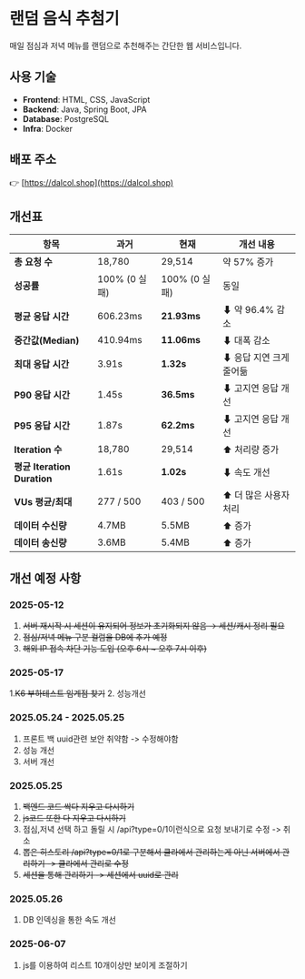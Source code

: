 # 랜덤 음식 추첨기  
매일 점심과 저녁 메뉴를 랜덤으로 추천해주는 간단한 웹 서비스입니다.

## 사용 기술

- **Frontend**: HTML, CSS, JavaScript  
- **Backend**: Java, Spring Boot, JPA  
- **Database**: PostgreSQL  
- **Infra**: Docker

## 배포 주소  
👉 [https://dalcol.shop](https://dalcol.shop)

## 개선표
| 항목 | 과거 | 현재 | 개선 내용 |
|------|--------|--------|-------------|
| **총 요청 수** | 18,780 | 29,514 | 약 57% 증가 |
| **성공률** | 100% (0 실패) | 100% (0 실패) | 동일 |
| **평균 응답 시간** | 606.23ms | **21.93ms** | ⬇ 약 96.4% 감소 |
| **중간값(Median)** | 410.94ms | **11.06ms** | ⬇ 대폭 감소 |
| **최대 응답 시간** | 3.91s | **1.32s** | ⬇ 응답 지연 크게 줄어듦 |
| **P90 응답 시간** | 1.45s | **36.5ms** | ⬇ 고지연 응답 개선 |
| **P95 응답 시간** | 1.87s | **62.2ms** | ⬇ 고지연 응답 개선 |
| **Iteration 수** | 18,780 | 29,514 | ⬆ 처리량 증가 |
| **평균 Iteration Duration** | 1.61s | **1.02s** | ⬇ 속도 개선 |
| **VUs 평균/최대** | 277 / 500 | 403 / 500 | ⬆ 더 많은 사용자 처리 |
| **데이터 수신량** | 4.7MB | 5.5MB | ⬆ 증가 |
| **데이터 송신량** | 3.6MB | 5.4MB | ⬆ 증가 |


## 개선 예정 사항

### 2025-05-12
1. ~~서버 재시작 시 세션이 유지되어 정보가 초기화되지 않음 → 세션/캐시 정리 필요~~
2. ~~점심/저녁 메뉴 구분 컬럼을 DB에 추가 예정~~
3. ~~해외 IP 접속 차단 기능 도입 (오후 6시 ~ 오후 7시 이후)~~

### 2025-05-17
1.~~K6 부하테스트 임계점 찾기~~
2. 성능개선

### 2025.05.24 - 2025.05.25
1. 프론트 백 uuid관련 보안 취약함 -> 수정해야함
2. 성능 개선
3. 서버 개선

### 2025.05.25
1. ~~백엔드 코드 싹다 지우고 다시하기~~
2. ~~js코드 또한 다 지우고 다시하기~~
3. 점심,저녁 선택 하고 돌릴 시 /api?type=0/1이런식으로 요청 보내기로 수정 -> 취소
4. ~~뽑은 히스토리 /api?type=0/1로 구분해서 클라에서 관리하는게 아닌 서버에서 관리하기 -> 클라에서 관리로 수정~~
5. ~~세션을 통해 관리하기 -> 세션에서 uuid로 관리~~

### 2025.05.26
1. DB 인덱싱을 통한 속도 개선

### 2025-06-07
1. js를 이용하여 리스트 10개이상만 보이게 조절하기
